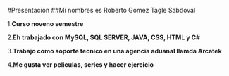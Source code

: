 #Presentacion 
##Mi nombres es Roberto Gomez Tagle Sabdoval 

1.**Curso noveno semestre**

2.**Eh trabajado con MySQL, SQL SERVER, JAVA, CSS, HTML y C#**

3.**Trabajo como soporte tecnico en una agencia aduanal llamda Arcatek**

4.**Me gusta ver peliculas, series y hacer ejercicio**